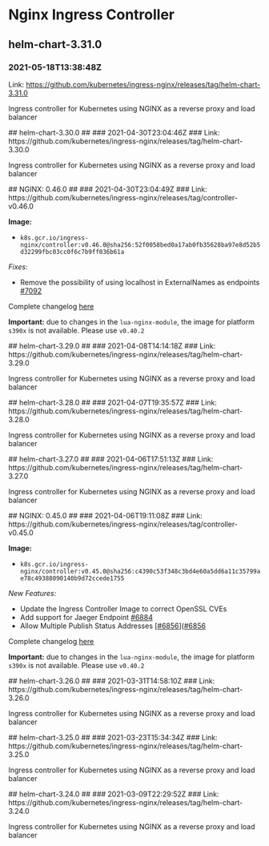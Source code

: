 # Nginx Ingress Controller #
## helm-chart-3.31.0 ##
 ### 2021-05-18T13:38:48Z ### 
Link: https://github.com/kubernetes/ingress-nginx/releases/tag/helm-chart-3.31.0 
<p>Ingress controller for Kubernetes using NGINX as a reverse proxy and load balancer</p>
## helm-chart-3.30.0 ##
### 2021-04-30T23:04:46Z ### 
Link: https://github.com/kubernetes/ingress-nginx/releases/tag/helm-chart-3.30.0 
<p>Ingress controller for Kubernetes using NGINX as a reverse proxy and load balancer</p>
## NGINX: 0.46.0 ##
### 2021-04-30T23:04:49Z ### 
Link: https://github.com/kubernetes/ingress-nginx/releases/tag/controller-v0.46.0 
<p><strong>Image:</strong></p>
<ul>
<li><code>k8s.gcr.io/ingress-nginx/controller:v0.46.0@sha256:52f0058bed0a17ab0fb35628ba97e8d52b5d32299fbc03cc0f6c7b9ff036b61a</code></li>
</ul>
<p><em>Fixes</em>:</p>
<ul>
<li>Remove the possibility of using localhost in ExternalNames as endpoints <a href="https://github.com/kubernetes/ingress-nginx/pull/7092">#7092</a></li>
</ul>
<p>Complete changelog <a href="https://github.com/kubernetes/ingress-nginx/blob/master/Changelog.md">here</a></p>
<p><strong>Important:</strong> due to changes in the <code>lua-nginx-module</code>, the image for platform <code>s390x</code> is not available. Please use <code>v0.40.2</code></p>
## helm-chart-3.29.0 ##
 ### 2021-04-08T14:14:18Z ### 
Link: https://github.com/kubernetes/ingress-nginx/releases/tag/helm-chart-3.29.0 
<p>Ingress controller for Kubernetes using NGINX as a reverse proxy and load balancer</p>
## helm-chart-3.28.0 ##
 ### 2021-04-07T19:35:57Z ### 
Link: https://github.com/kubernetes/ingress-nginx/releases/tag/helm-chart-3.28.0 
<p>Ingress controller for Kubernetes using NGINX as a reverse proxy and load balancer</p>
## helm-chart-3.27.0 ##
 ### 2021-04-06T17:51:13Z ### 
Link: https://github.com/kubernetes/ingress-nginx/releases/tag/helm-chart-3.27.0 
<p>Ingress controller for Kubernetes using NGINX as a reverse proxy and load balancer</p>
## NGINX: 0.45.0 ##
 ### 2021-04-06T19:11:08Z ### 
Link: https://github.com/kubernetes/ingress-nginx/releases/tag/controller-v0.45.0 
<p><strong>Image:</strong></p>
<ul>
<li><code>k8s.gcr.io/ingress-nginx/controller:v0.45.0@sha256:c4390c53f348c3bd4e60a5dd6a11c35799ae78c49388090140b9d72ccede1755</code></li>
</ul>
<p><em>New Features:</em></p>
<ul>
<li>Update the Ingress Controller Image to correct OpenSSL CVEs</li>
<li>Add support for Jaeger Endpoint <a href="https://github.com/kubernetes/ingress-nginx/pull/6884">#6884</a></li>
<li>Allow Multiple Publish Status Addresses [<a class="issue-link js-issue-link" href="https://github.com/kubernetes/ingress-nginx/pull/6856">#6856</a>](<a class="issue-link js-issue-link" href="https://github.com/kubernetes/ingress-nginx/pull/6856">#6856</a></li>
</ul>
<p>Complete changelog <a href="https://github.com/kubernetes/ingress-nginx/blob/master/Changelog.md">here</a></p>
<p><strong>Important:</strong> due to changes in the <code>lua-nginx-module</code>, the image for platform <code>s390x</code> is not available. Please use <code>v0.40.2</code></p>
## helm-chart-3.26.0 ##
 ### 2021-03-31T14:58:10Z ### 
Link: https://github.com/kubernetes/ingress-nginx/releases/tag/helm-chart-3.26.0 
<p>Ingress controller for Kubernetes using NGINX as a reverse proxy and load balancer</p>
## helm-chart-3.25.0 ##
 ### 2021-03-23T15:34:34Z ### 
Link: https://github.com/kubernetes/ingress-nginx/releases/tag/helm-chart-3.25.0 
<p>Ingress controller for Kubernetes using NGINX as a reverse proxy and load balancer</p>
## helm-chart-3.24.0 ##
 ### 2021-03-09T22:29:52Z ### 
Link: https://github.com/kubernetes/ingress-nginx/releases/tag/helm-chart-3.24.0 
<p>Ingress controller for Kubernetes using NGINX as a reverse proxy and load balancer</p>
